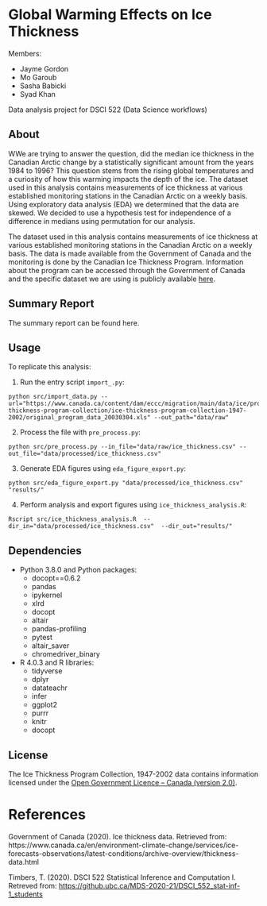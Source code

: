 # Global Warming Effects on Ice Thickness

Members:
- Jayme Gordon
- Mo Garoub 
- Sasha Babicki
- Syad Khan 

Data analysis project for DSCI 522 (Data Science workflows)

## About

WWe are trying to answer the question, did the median ice thickness in the Canadian Arctic change by a statistically significant amount from the years 1984 to 1996? This question stems from the rising global temperatures and a curiosity of how this warming impacts the depth of the ice. The dataset used in this analysis contains measurements of ice thickness at various established monitoring stations in the Canadian Arctic on a weekly basis. Using exploratory data analysis (EDA) we determined that the data are skewed. We decided to use a hypothesis test for independence of a difference in medians using permutation for our analysis.

The dataset used in this analysis contains measurements of ice thickness at various  established monitoring stations in the Canadian Arctic on a weekly basis. The data is made available from the Government of Canada and the monitoring is done by the Canadian Ice Thickness Program. Information about the program can be accessed through the Government of Canada and the specific dataset we are using is publicly available [here](https://www.canada.ca/content/dam/eccc/migration/main/data/ice/products/ice-thickness-program-collection/ice-thickness-program-collection-1947-2002/original_program_data_20030304.xls).


## Summary Report

The summary report can be found here. 


## Usage

To replicate this analysis:
1. Run the entry script `import_.py`:
```shell
python src/import_data.py --url="https://www.canada.ca/content/dam/eccc/migration/main/data/ice/products/ice-thickness-program-collection/ice-thickness-program-collection-1947-2002/original_program_data_20030304.xls" --out_path="data/raw"
```

2. Process the file with `pre_process.py`:
```shell
python src/pre_process.py --in_file="data/raw/ice_thickness.csv" --out_file="data/processed/ice_thickness.csv"
```

3. Generate EDA figures using `eda_figure_export.py`: 
```shell
python src/eda_figure_export.py "data/processed/ice_thickness.csv" "results/"
```

4. Perform analysis and export figures using `ice_thickness_analysis.R`: 
```shell
Rscript src/ice_thickness_analysis.R  --dir_in="data/processed/ice_thickness.csv"  --dir_out="results/"
```

## Dependencies

  - Python 3.8.0 and Python packages:
      - docopt==0.6.2
      - pandas
      - ipykernel
      - xlrd
      - docopt
      - altair
      - pandas-profiling
      - pytest
      - altair_saver
      - chromedriver_binary
  - R 4.0.3 and R libraries:
      - tidyverse
      - dplyr
      - datateachr
      - infer
      - ggplot2
      - purrr
      - knitr
      - docopt

## License

The Ice Thickness Program Collection, 1947-2002 data contains information licensed under the [Open Government Licence – Canada (version 2.0)](https://open.canada.ca/en/open-government-licence-canada).

# References

<div id="refs" class="references">

  <div id="ref-___">
Government of Canada (2020). Ice thickness data. Retrieved from: https://www.canada.ca/en/environment-climate-change/services/ice-forecasts-observations/latest-conditions/archive-overview/thickness-data.html 
  

Timbers, T. (2020). DSCI 522 Statistical Inference and Computation I. Retreved from: https://github.ubc.ca/MDS-2020-21/DSCI_552_stat-inf-1_students

  </div>

</div>
